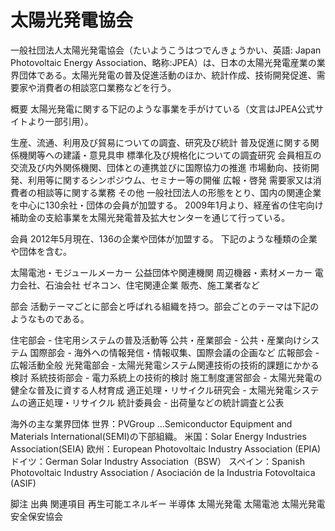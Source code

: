 # 太陽光発電協会

一般社団法人太陽光発電協会（たいようこうはつでんきょうかい、英語: Japan Photovoltaic Energy Association、略称:JPEA）は、日本の太陽光発電産業の業界団体である。太陽光発電の普及促進活動のほか、統計作成、技術開発促進、需要家や消費者の相談窓口業務などを行う。

概要
太陽光発電に関する下記のような事業を手がけている（文言はJPEA公式サイトより一部引用）。

生産、流通、利用及び貿易についての調査、研究及び統計
普及促進に関する関係機関等への建議・意見具申
標準化及び規格化についての調査研究
会員相互の交流及び内外関係機関、団体との連携並びに国際協力の推進
市場動向、技術開発、利用等に関するシンポジウム、セミナー等の開催
広報・啓発
需要家又は消費者の相談等に関する業務
その他
一般社団法人の形態をとり、国内の関連企業を中心に130余社・団体の会員が加盟する。
2009年1月より、経産省の住宅向け補助金の支給事業を太陽光発電普及拡大センターを通じて行っている。

会員
2012年5月現在、136の企業や団体が加盟する。
下記のような種類の企業や団体を含む。

太陽電池・モジュールメーカー
公益団体や関連機関
周辺機器・素材メーカー
電力会社、石油会社
ゼネコン、住宅関連企業
販売、施工業者など

部会
活動テーマごとに部会と呼ばれる組織を持つ。部会ごとのテーマは下記のようなものである。

住宅部会 - 住宅用システムの普及活動等
公共・産業部会 - 公共・産業向けシステム
国際部会 - 海外への情報発信・情報収集、国際会議の企画など
広報部会 - 広報活動全般
光発電部会 - 太陽光発電システム関連技術の技術的課題にかかる検討
系統技術部会 - 電力系統上の技術的検討
施工制度運営部会 - 太陽光発電の健全な普及に資する人材育成
適正処理・リサイクル研究会 - 太陽光発電システムの適正処理・リサイクル
統計委員会 - 出荷量などの統計調査と公表

海外の主な業界団体
世界：PVGroup …Semiconductor Equipment and Materials International(SEMI)の下部組織。
米国：Solar Energy Industries Association(SEIA)
欧州：European Photovoltaic Industry Association (EPIA)
ドイツ：German Solar Industry Association（BSW）
スペイン：Spanish Photovoltaic Industry Association / Asociación de la Industria Fotovoltaica (ASIF)

脚注
出典
関連項目
再生可能エネルギー
半導体
太陽光発電
太陽電池
太陽光発電安全保安協会